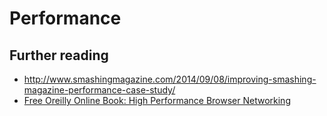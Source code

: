 # Performance


## Further reading
- http://www.smashingmagazine.com/2014/09/08/improving-smashing-magazine-performance-case-study/
- [Free Oreilly Online Book: High Performance Browser Networking](http://chimera.labs.oreilly.com/books/1230000000545/index.html)
